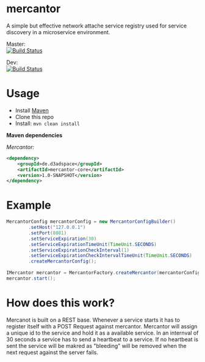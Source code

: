 # mercantor
A simple but effective network attache service registry used for service discovery in a microservice environment.

Master: <br>
[![Build Status](https://travis-ci.org/FelixKlauke/mercantor.svg?branch=master)](https://travis-ci.org/FelixKlauke/mercantor)

Dev:    
[![Build Status](https://travis-ci.org/FelixKlauke/mercantor.svg?branch=dev)](https://travis-ci.org/FelixKlauke/mercantor)

# Usage
- Install [Maven](http://maven.apache.org/download.cgi)
- Clone this repo
- Install: ```mvn clean install```

**Maven dependencies**

_Mercantor:_
```xml
<dependency>
    <groupId>de.d3adspace</groupId>
    <artifactId>mercantor-core</artifactId>
    <version>1.0-SNAPSHOT</version>
</dependency>
```

# Example
```java
MercantorConfig mercantorConfig = new MercantorConfigBuilder()
        .setHost("127.0.0.1")
        .setPort(8081)
        .setServiceExpiration(30)
        .setServiceExpirationTimeUnit(TimeUnit.SECONDS)
        .setServiceExpirationCheckInterval(1)
        .setServiceExpirationCheckIntervalTimeUnit(TimeUnit.SECONDS)
        .createMercantorConfig();
        
IMercantor mercantor = MercantorFactory.createMercantor(mercantorConfig);
mercantor.start();
```

# How does this work?
Mercanot is built on a REST base. Whenever a service starts it has to register itself with a POST Request against mercantor. Mercantor
will assign a unique id to the service and hold it as a available service. In an internval of 30 seconds a service has to send a heartbeat
to a service. If no heartbeat is sent the service will be makred as "bleeding" will be removed when the next request against the server 
fails.

